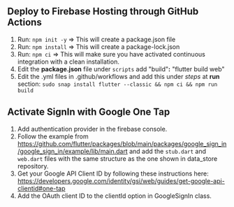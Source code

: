 ## Deploy to Firebase Hosting through GitHub Actions
1. Run: `npm init -y`  => This will create a package.json file
2. Run: `npm install` => This will create a package-lock.json
3. Run: `npm ci` => This will make sure you have activated continuous integration with a clean installation.
4. Edit the **package.json** file under `scripts` add "build"**:** "flutter build web" 
5. Edit the .yml files in .github/workflows and add this under *steps* at **run** section:
         `sudo snap install flutter --classic && npm ci && npm run build`

## Activate SignIn with Google One Tap
1. Add authentication provider in the firebase console.
2. Follow the example from https://github.com/flutter/packages/blob/main/packages/google_sign_in/google_sign_in/example/lib/main.dart and add the `stub.dart` and `web.dart` files with the same structure as the one shown in data_store repository.
3. Get your Google API Client ID by following these instructions here: https://developers.google.com/identity/gsi/web/guides/get-google-api-clientid#one-tap
4. Add the OAuth client ID to the clientId option in GoogleSignIn class.